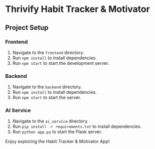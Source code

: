 
# Thrivify Habit Tracker & Motivator

## Project Setup

### Frontend
1. Navigate to the `frontend` directory.
2. Run `npm install` to install dependencies.
3. Run `npm start` to start the development server.

### Backend
1. Navigate to the `backend` directory.
2. Run `npm install` to install dependencies.
3. Run `npm start` to start the server.

### AI Service
1. Navigate to the `ai_service` directory.
2. Run `pip install -r requirements.txt` to install dependencies.
3. Run `python app.py` to start the Flask server.

Enjoy exploring the Habit Tracker & Motivator App!
